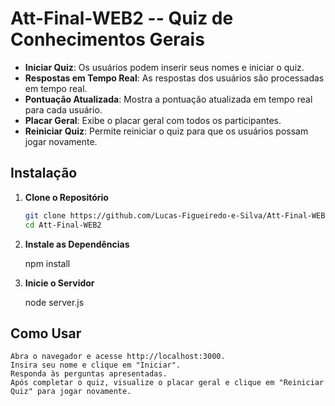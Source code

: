 # Att-Final-WEB2  --  Quiz de Conhecimentos Gerais

- **Iniciar Quiz**: Os usuários podem inserir seus nomes e iniciar o quiz.
- **Respostas em Tempo Real**: As respostas dos usuários são processadas em tempo real.
- **Pontuação Atualizada**: Mostra a pontuação atualizada em tempo real para cada usuário.
- **Placar Geral**: Exibe o placar geral com todos os participantes.
- **Reiniciar Quiz**: Permite reiniciar o quiz para que os usuários possam jogar novamente.


## Instalação

1. **Clone o Repositório**

   ```bash
   git clone https://github.com/Lucas-Figueiredo-e-Silva/Att-Final-WEB2.git
   cd Att-Final-WEB2

2. **Instale as Dependências**

   npm install

3. **Inicie o Servidor**

   node server.js

## Como Usar

    Abra o navegador e acesse http://localhost:3000.
    Insira seu nome e clique em "Iniciar".
    Responda às perguntas apresentadas.
    Após completar o quiz, visualize o placar geral e clique em "Reiniciar Quiz" para jogar novamente.
